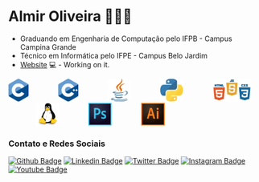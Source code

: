 # Almir Oliveira 👨🏽‍💻

- Graduando em Engenharia de Computação pelo IFPB - Campus Campina Grande
- Técnico em Informática pelo IFPE - Campus Belo Jardim
- [Website](https://fagnerpsantos.dev/) 💻 - Working on it.

<p align="left">
    <img height="45" src="https://raw.githubusercontent.com/AlmirOliveira77/AlmirOliveira77/0da331ca6b6fd6b77e984ad74464fa117a377c58/logo/c.svg">
    &nbsp;&nbsp;&nbsp;&nbsp;&nbsp;&nbsp;&nbsp;&nbsp;&nbsp;&nbsp;&nbsp;&nbsp;&nbsp;
    <img height="45" src="https://raw.githubusercontent.com/AlmirOliveira77/AlmirOliveira77/0da331ca6b6fd6b77e984ad74464fa117a377c58/logo/c%2B%2B.svg">
    &nbsp;&nbsp;&nbsp;&nbsp;&nbsp;&nbsp;&nbsp;&nbsp;&nbsp;&nbsp;&nbsp;&nbsp;&nbsp;
    <img height="45" src="https://raw.githubusercontent.com/AlmirOliveira77/AlmirOliveira77/bd81a8fb95c4de624ab19f3b56545bc124821331/logo/java.svg">
    &nbsp;&nbsp;&nbsp;&nbsp;&nbsp;&nbsp;&nbsp;&nbsp;&nbsp;&nbsp;&nbsp;&nbsp;&nbsp;
    <img height="45" src="https://raw.githubusercontent.com/AlmirOliveira77/AlmirOliveira77/338cfd0920935b94732bd7327776943c3f73627b/logo/python.svg">
    &nbsp;&nbsp;&nbsp;&nbsp;&nbsp;&nbsp;&nbsp;&nbsp;&nbsp;&nbsp;&nbsp;&nbsp;&nbsp;
    <img height="45" src="https://raw.githubusercontent.com/AlmirOliveira77/AlmirOliveira77/6d2eabc91b694b944e98af70449f52227ee13df8/logo/js.svg">
    &nbsp;&nbsp;&nbsp;&nbsp;&nbsp;&nbsp;&nbsp;&nbsp;&nbsp;&nbsp;&nbsp;&nbsp;&nbsp;
    <img height="45" src="https://raw.githubusercontent.com/AlmirOliveira77/AlmirOliveira77/2437bb0476c5d4b57ab2332df21db10d834bfb6e/logo/linux.svg">
    &nbsp;&nbsp;&nbsp;&nbsp;&nbsp;&nbsp;&nbsp;&nbsp;&nbsp;&nbsp;&nbsp;&nbsp;&nbsp;
    <img height="45" src="https://raw.githubusercontent.com/AlmirOliveira77/AlmirOliveira77/7d4adf8b32e66805bcd7f6d2d91cb0f6e1edfe20/logo/photoshop.svg">
    &nbsp;&nbsp;&nbsp;&nbsp;&nbsp;&nbsp;&nbsp;&nbsp;&nbsp;&nbsp;&nbsp;&nbsp;&nbsp;
    <img height="45" src="https://raw.githubusercontent.com/AlmirOliveira77/AlmirOliveira77/2437bb0476c5d4b57ab2332df21db10d834bfb6e/logo/illustrator.svg">
    &nbsp;&nbsp;&nbsp;&nbsp;&nbsp;&nbsp;&nbsp;&nbsp;&nbsp;&nbsp;&nbsp;&nbsp;&nbsp;  
</p>


### Contato e Redes Sociais
[![Github Badge](https://img.shields.io/badge/-Github-000?style=flat-square&logo=Github&logoColor=white&link=https://https://github.com/AlmirOliveira77)](https://github.com/AlmirOliveira77)
[![Linkedin Badge](https://img.shields.io/badge/-LinkedIn-blue?style=flat-square&logo=Linkedin&logoColor=white&link=https://https://www.linkedin.com/in/almir-oliveira-31637b174/)](https://www.linkedin.com/in/almir-oliveira-31637b174/)
[![Twitter Badge](https://img.shields.io/badge/-Twitter-1ca0f1?style=flat-square&labelColor=1ca0f1&logo=twitter&logoColor=white&link=https://https://twitter.com/Almir_Oliveira9)](https://twitter.com/Almir_Oliveira9) 
[![Instagram Badge](https://img.shields.io/badge/-Instagram-ffffff?style=flat-square&labelColor=ffffff&logo=Instagram&logoColor=black&link=https://https://www.instagram.com/almir_oliveira23/)](https://www.instagram.com/almir_oliveira23/) 
[![Youtube Badge](https://img.shields.io/badge/-Youtube-ff0000?style=flat-square&labelColor=ff0000&logo=Youtube&logoColor=white&link=https://https://www.youtube.com/channel/UCMVGoie6erBb-Iy6rz0dh1g)](https://www.youtube.com/channel/UCMVGoie6erBb-Iy6rz0dh1g)


